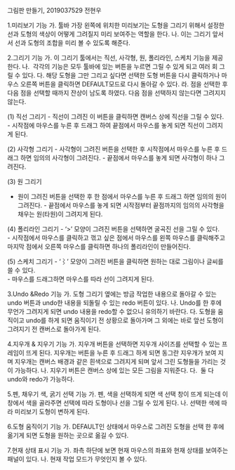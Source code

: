 그림판 만들기, 2019037529 전현우

1.미리보기 기능
가. 툴바 가장 왼쪽에 위치한 미리보기는 도형을 그리기 위해서 설정한 선과 도형의 색상이 어떻게 그려질지 미리 보여주는 역할을 한다. 
나. 이는 그리기 앞서서 선과 도형의 조합을 미리 볼 수 있도록 해준다. 

2.그리기 기능
가. 이 그리기 툴에서는 직선, 사각형, 원, 폴리라인, 스케치 기능을 제공한다.
나.  각각의 기능은 모두 툴바에 있는 버튼을 누르면 그릴 수 있게 되고 여러 회 그릴 수 있다.
다. 해당 도형을 그만 그리고 싶다면 선택한 도형 버튼을 다시 클릭하거나 마우스 오른쪽 버튼을 클릭하면 DEFAULT모드로 다시 돌아갈 수 있다.
라. 점을 선택한 후 다음 점을 선택할 때까지 잔상이 남도록 하였다. 다음 점을 선택하지 않는다면 그려지지 않는다.

 (1) 직선 그리기
 - 직선이 그려진 이 버튼을 클릭하면 캔버스 상에 직선을 그릴 수 있다. 
 - 시작점에 마우스를 누른 후 드래그 하여 끝점에서 마우스를 놓게 되면 직선이 그려지게 된다. 
 
 (2) 사각형 그리기 
 - 사각형이 그려진 버튼을 선택한 후 시작점에서 마우스를 누른 후 드래그 하면 임의의 사각형이 그려진다. 
 - 끝점에서 마우스를 놓게 되면 사각형이 하나 그려진다. 
 
 (3) 원 그리기 
 - 원이 그려진 버튼을 선택한 후 한 점에서 마우스를 누른 후 드래그 하면 임의의 원이 그려진다. 
 - 끝점에서 마우스를 놓게 되면 시작점부터 끝점까지의 임의의 사각형을 채우는 원(타원)이 그려지게 된다. 
 
 (4) 폴리라인 그리기 
 - ‘>’ 모양이 그려진 버튼을 선택하면 굴곡진 선을 그릴 수 있다.  
 - 시작점에서 마우스를 클릭하고 꺾고 싶은 점에서 마우스를 왼쪽 마우스를 클릭해주고 마지막 점에서 오른쪽 마우스를 클릭하면 하나의 폴리라인이 만들어진다. 
 
 (5) 스케치 그리기 
 - ‘⌇’ 모양이 그려진 버튼을 클릭하면 원하는 대로 그림이나 글씨를 쓸 수 있다.  
 - 마우스를 드래그하면 마우스를 따라 선이 그려지게 된다. 
 
3.Undo &Redo 기능
가. 도형 그리기 옆에는 방금 작업한 내용으로 돌아갈 수 있는 undo 버튼과 undo한 내용을 되돌릴 수 있는 redo 버튼이 있다.
나. Undo를 한 후에 무언가 그려지게 되면 undo 내용을 redo할 수 없으니 유의하기 바란다.
다. 도형을 움직이고 undo를 하게 되면 움직이기 전 상황으로 돌아가며 그 외에는 바로 앞선 도형이 그려지기 전 캔버스로 돌아가게 된다.

4.지우개 & 지우기 기능
가. 지우개 버튼을 선택하면 지우개 사이즈를 선택할 수 있는 프레임이 뜨게 된다. 지우개는 버튼을 누른 후 드래그 하게 되면 동그란 지우개가 보여 지며 지우개는 캔버스 배경과 같은 흰색으로 그려지게 되며 앞서 그린 도형들을 가리는 것이 가능하다.
나. 지우기 버튼은 캔버스 상에 있는 모든 그림을 지워준다. 
다.  둘 다 undo와 redo가 가능하다.

5.펜, 채우기 색, 굵기 선택 기능
가. 펜, 색을 선택하게 되면 색 선택 창이 뜨게 되는데 이 창에서 색을 골라주면 선택에 따라 도형이나 선을 그릴 수 있게 된다.
나. 선택한 색에 따라 미리보기 도형이 변하게 된다. 

6.도형 움직이기 기능
가. DEFAULT인 상태에서 마우스로 그려진 도형을 선택 한 후에 옮기게 되면 도형을 원하는 곳으로 옮길 수 있다.
 
7.현재 상태 표시 기능
가. 좌측 하단에 보면 현재 마우스의 좌표와 현재 상태를 보여주는 패널이 있다. 
나. 현재 작업 모드가 무엇인지 볼 수 있다.
